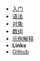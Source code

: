 <!-- markdownlint-disable-next-line first-line-heading -->
- [入门](README.md)
- [语法](grammar.md)
- [对象](object.md)
- [数组](array.md)
- [示例解释](example.md)
- **Links**
- [Github](https://github.com/steamsv/steamsv.github.io)
